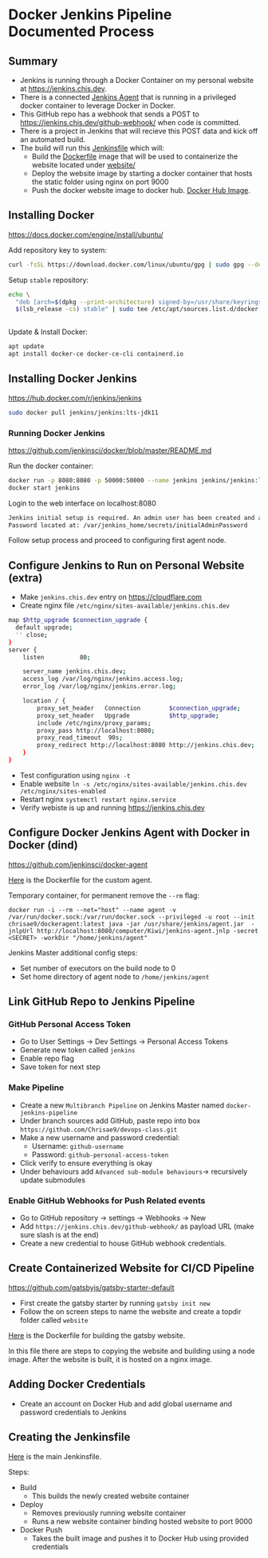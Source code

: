 # Docker Jenkins Pipeline Documented Process

## Summary

- Jenkins is running through a Docker Container on my personal website at https://jenkins.chis.dev.
- There is a connected [Jenkins Agent](/agent/Dockerfile) that is running in a privileged docker container to leverage Docker in Docker.
- This GitHub repo has a webhook that sends a POST to https://jenkins.chis.dev/github-webhook/ when code is committed.
- There is a project in Jenkins that will recieve this POST data and kick off an automated build.
- The build will run this [Jenkinsfile](./Jenkinsfile) which will:
  - Build the [Dockerfile](./Dockerfile) image that will be used to containerize the website located under [website/](./website/)
  - Deploy the website image by starting a docker container that hosts the static folder using nginx on port 9000
  - Push the docker website image to docker hub. [Docker Hub Image](https://hub.docker.com/repository/docker/chrisae9/website).

## Installing Docker
https://docs.docker.com/engine/install/ubuntu/

Add repository key to system:
```bash
curl -fsSL https://download.docker.com/linux/ubuntu/gpg | sudo gpg --dearmor -o /usr/share/keyrings/docker-archive-keyring.gpg
```

Setup `stable` repository:
```bash
echo \
  "deb [arch=$(dpkg --print-architecture) signed-by=/usr/share/keyrings/docker-archive-keyring.gpg] https://download.docker.com/linux/ubuntu \
  $(lsb_release -cs) stable" | sudo tee /etc/apt/sources.list.d/docker.list > /dev/null
  
```

Update & Install Docker:
```bash
apt update
apt install docker-ce docker-ce-cli containerd.io
```


## Installing Docker Jenkins
https://hub.docker.com/r/jenkins/jenkins
```bash
sudo docker pull jenkins/jenkins:lts-jdk11
```

### Running Docker Jenkins
https://github.com/jenkinsci/docker/blob/master/README.md

Run the docker container:
```bash
docker run -p 8080:8080 -p 50000:50000 --name jenkins jenkins/jenkins:lts-jdk11
docker start jenkins
```

Login to the web interface on localhost:8080
```bash
Jenkins initial setup is required. An admin user has been created and a password generated.
Password located at: /var/jenkins_home/secrets/initialAdminPassword
```

Follow setup process and proceed to configuring first agent node.

## Configure Jenkins to Run on Personal Website (extra)

- Make `jenkins.chis.dev` entry on https://cloudflare.com
- Create nginx file `/etc/nginx/sites-available/jenkins.chis.dev`

```bash
map $http_upgrade $connection_upgrade {
  default upgrade;
  '' close;
}
server {
    listen          80;

    server_name jenkins.chis.dev;
    access_log /var/log/nginx/jenkins.access.log;
    error_log /var/log/nginx/jenkins.error.log;

    location / {
        proxy_set_header   Connection        $connection_upgrade;
        proxy_set_header   Upgrade           $http_upgrade;
        include /etc/nginx/proxy_params;
        proxy_pass http://localhost:8080;
        proxy_read_timeout  90s;
        proxy_redirect http://localhost:8080 http://jenkins.chis.dev;
    }
}
```

- Test configuration using `nginx -t`
- Enable website `ln -s /etc/nginx/sites-available/jenkins.chis.dev /etc/nginx/sites-enabled`
- Restart nginx `systemctl restart nginx.service`
- Verify webiste is up and running https://jenkins.chis.dev

## Configure Docker Jenkins Agent with Docker in Docker (dind)
https://github.com/jenkinsci/docker-agent

[Here](/agent/Dockerfile) is the Dockerfile for the custom agent.

Temporary container, for permanent remove the `--rm` flag:
```
docker run -i --rm --net="host" --name agent -v /var/run/docker.sock:/var/run/docker.sock --privileged -u root --init chrisae9/dockeragent:latest java -jar /usr/share/jenkins/agent.jar  -jnlpUrl http://localhost:8080/computer/Kiwi/jenkins-agent.jnlp -secret <SECRET> -workDir "/home/jenkins/agent"

```

Jenkins Master additional config steps:
- Set number of executors on the build node to 0 
- Set home directory of agent node to `/home/jenkins/agent`

## Link GitHub Repo to Jenkins Pipeline

### GitHub Personal Access Token
- Go to User Settings -> Dev Settings -> Personal Access Tokens
- Generate new token called `jenkins`
- Enable repo flag
- Save token for next step

### Make Pipeline
- Create a new `Multibranch Pipeline` on Jenkins Master named `docker-jenkins-pipeline`
- Under branch sources add GitHub, paste repo into box `https://github.com/Chrisae9/devops-class.git`
- Make a new username and password credential:
  - Username: `github-username`
  - Password: `github-personal-access-token`
- Click verify to ensure everything is okay
- Under behaviours add `Advanced sub-module behaviours`-> recursively update submodules

### Enable GitHub Webhooks for Push Related events
- Go to GitHub repository -> settings -> Webhooks -> New
- Add `https://jenkins.chis.dev/github-webhook/` as payload URL (make sure slash is at the end)
- Create a new credential to house GitHub webhook credentials.

## Create Containerized Website for CI/CD Pipeline
https://github.com/gatsbyjs/gatsby-starter-default

- First create the gatsby starter by running `gatsby init new`
- Follow the on screen steps to name the website and create a topdir folder called `website`

[Here](./Dockerfile) is the Dockerfile for building the gatsby website.

In this file there are steps to copying the website and building using a node image.
After the website is built, it is hosted on a nginx image.

## Adding Docker Credentials

- Create an account on Docker Hub and add global username and password credentials to Jenkins

## Creating the Jenkinsfile

[Here](./Jenkinsfile) is the main Jenkinsfile.

Steps:
- Build
  - This builds the newly created website container
- Deploy
  - Removes previously running website container
  - Runs a new website container binding hosted website to port 9000
- Docker Push
  - Takes the built image and pushes it to Docker Hub using provided credentials
